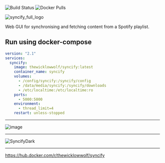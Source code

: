 ![Build Status](https://github.com/TheWicklowWolf/Syncify/actions/workflows/main.yml/badge.svg)
![Docker Pulls](https://img.shields.io/docker/pulls/thewicklowwolf/syncify.svg)

<p align="center">


![syncify_full_logo](https://github.com/TheWicklowWolf/Syncify/assets/111055425/e9b5e271-a7ef-4e9b-9a47-2436a6f06b44)


</p>

Web GUI for synchronising and fetching content from a Spotify playlist.


## Run using docker-compose

```yaml
version: "2.1"
services:
  syncify:
    image: thewicklowwolf/syncify:latest
    container_name: syncify
    volumes:
      - /config/syncify:/syncify/config
      - /data/media/syncify:/syncify/downloads
      - /etc/localtime:/etc/localtime:ro
    ports:
      - 5000:5000
    environment:
      - thread_limit=4
    restart: unless-stopped
```

---


![image](https://github.com/TheWicklowWolf/Syncify/assets/111055425/025365a6-095f-4110-9c28-4be2921d6f47)


---


![SyncifyDark](https://github.com/TheWicklowWolf/Syncify/assets/111055425/0ef9bb70-77c4-4da5-95b5-889839b63b84)


---


https://hub.docker.com/r/thewicklowwolf/syncify
